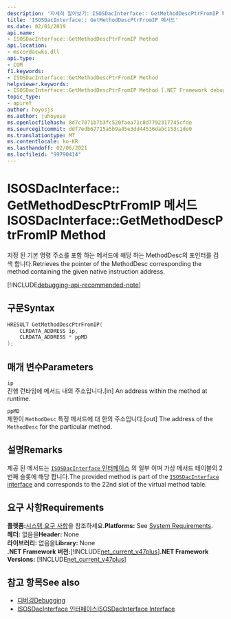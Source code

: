 ```yaml
---
description: '자세히 알아보기: ISOSDacInterface:: GetMethodDescPtrFromIP 메서드'
title: 'ISOSDacInterface:: GetMethodDescPtrFromIP 메서드'
ms.date: 02/01/2019
api.name:
- ISOSDacInterface::GetMethodDescPtrFromIP Method
api.location:
- mscordacwks.dll
api.type:
- COM
f1.keywords:
- ISOSDacInterface::GetMethodDescPtrFromIP Method
helpviewer.keywords:
- ISOSDacInterface::GetMethodDescPtrFromIP Method [.NET Framework debugging]
topic_type:
- apiref
author: hoyosjs
ms.author: juhoyosa
ms.openlocfilehash: 8d7c7071b7b3fc520faea71c8d7792317745cfde
ms.sourcegitcommit: ddf7edb67715a5b9a45e3dd44536dabc153c1de0
ms.translationtype: MT
ms.contentlocale: ko-KR
ms.lasthandoff: 02/06/2021
ms.locfileid: "99790414"
---
```

# <a name="isosdacinterfacegetmethoddescptrfromip-method"></a><span data-ttu-id="b7567-103">ISOSDacInterface:: GetMethodDescPtrFromIP 메서드</span><span class="sxs-lookup"><span data-stu-id="b7567-103">ISOSDacInterface::GetMethodDescPtrFromIP Method</span></span>

<span data-ttu-id="b7567-104">지정 된 기본 명령 주소를 포함 하는 메서드에 해당 하는 MethodDesc의 포인터를 검색 합니다.</span><span class="sxs-lookup"><span data-stu-id="b7567-104">Retrieves the pointer of the MethodDesc corresponding the method containing the given native instruction address.</span></span>

[!INCLUDE[debugging-api-recommended-note](../../../../includes/debugging-api-recommended-note.md)]

## <a name="syntax"></a><span data-ttu-id="b7567-105">구문</span><span class="sxs-lookup"><span data-stu-id="b7567-105">Syntax</span></span>

```cpp
HRESULT GetMethodDescPtrFromIP(
    CLRDATA_ADDRESS ip,
    CLRDATA_ADDRESS * ppMD
);
```

## <a name="parameters"></a><span data-ttu-id="b7567-106">매개 변수</span><span class="sxs-lookup"><span data-stu-id="b7567-106">Parameters</span></span>

`ip`\
<span data-ttu-id="b7567-107">진행 런타임에 메서드 내의 주소입니다.</span><span class="sxs-lookup"><span data-stu-id="b7567-107">[in] An address within the method at runtime.</span></span>

`ppMD`\
<span data-ttu-id="b7567-108">제한이 `MethodDesc` 특정 메서드에 대 한의 주소입니다.</span><span class="sxs-lookup"><span data-stu-id="b7567-108">[out] The address of the `MethodDesc` for the particular method.</span></span>

## <a name="remarks"></a><span data-ttu-id="b7567-109">설명</span><span class="sxs-lookup"><span data-stu-id="b7567-109">Remarks</span></span>

<span data-ttu-id="b7567-110">제공 된 메서드는 [ `ISOSDacInterface` 인터페이스](isosdacinterface-interface.md) 의 일부 이며 가상 메서드 테이블의 2 번째 슬롯에 해당 합니다.</span><span class="sxs-lookup"><span data-stu-id="b7567-110">The provided method is part of the [`ISOSDacInterface` interface](isosdacinterface-interface.md) and corresponds to the 22nd slot of the virtual method table.</span></span>

## <a name="requirements"></a><span data-ttu-id="b7567-111">요구 사항</span><span class="sxs-lookup"><span data-stu-id="b7567-111">Requirements</span></span>

<span data-ttu-id="b7567-112">**플랫폼:**[시스템 요구 사항](../../get-started/system-requirements.md)을 참조하세요.</span><span class="sxs-lookup"><span data-stu-id="b7567-112">**Platforms:** See [System Requirements](../../get-started/system-requirements.md).</span></span>  
<span data-ttu-id="b7567-113">**헤더:** 없음을</span><span class="sxs-lookup"><span data-stu-id="b7567-113">**Header:** None</span></span>  
<span data-ttu-id="b7567-114">**라이브러리:** 없음을</span><span class="sxs-lookup"><span data-stu-id="b7567-114">**Library:** None</span></span>  
<span data-ttu-id="b7567-115">**.NET Framework 버전:**[!INCLUDE[net_current_v47plus](../../../../includes/net-current-v47plus.md)]</span><span class="sxs-lookup"><span data-stu-id="b7567-115">**.NET Framework Versions:** [!INCLUDE[net_current_v47plus](../../../../includes/net-current-v47plus.md)]</span></span>  

## <a name="see-also"></a><span data-ttu-id="b7567-116">참고 항목</span><span class="sxs-lookup"><span data-stu-id="b7567-116">See also</span></span>

- [<span data-ttu-id="b7567-117">디버깅</span><span class="sxs-lookup"><span data-stu-id="b7567-117">Debugging</span></span>](index.md)
- [<span data-ttu-id="b7567-118">ISOSDacInterface 인터페이스</span><span class="sxs-lookup"><span data-stu-id="b7567-118">ISOSDacInterface Interface</span></span>](isosdacinterface-interface.md)

